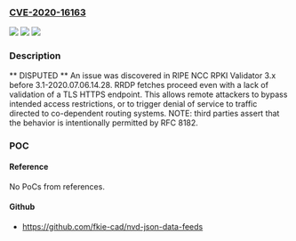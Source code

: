 ### [CVE-2020-16163](https://cve.mitre.org/cgi-bin/cvename.cgi?name=CVE-2020-16163)
![](https://img.shields.io/static/v1?label=Product&message=n%2Fa&color=blue)
![](https://img.shields.io/static/v1?label=Version&message=n%2Fa&color=blue)
![](https://img.shields.io/static/v1?label=Vulnerability&message=n%2Fa&color=brighgreen)

### Description

** DISPUTED ** An issue was discovered in RIPE NCC RPKI Validator 3.x before 3.1-2020.07.06.14.28. RRDP fetches proceed even with a lack of validation of a TLS HTTPS endpoint. This allows remote attackers to bypass intended access restrictions, or to trigger denial of service to traffic directed to co-dependent routing systems. NOTE: third parties assert that the behavior is intentionally permitted by RFC 8182.

### POC

#### Reference
No PoCs from references.

#### Github
- https://github.com/fkie-cad/nvd-json-data-feeds

